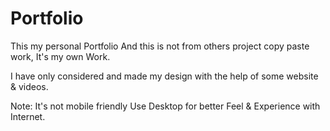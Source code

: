 # Portfolio
This my personal Portfolio
And this is not from others project copy paste work, 
It's my own Work. 

I have only considered and made my design with the help of some website & videos.

Note: It's not mobile friendly Use Desktop for better Feel & Experience with Internet.

